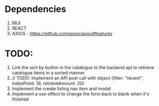 # Dependencies

1. MUI
2. REACT
3. AXIOS - https://github.com/axios/axios#features

# TODO:

1. Link the sort by button in the catalogue to the backend api to retrieve catalogue items in a sorted manner
2. // TODO: Implement an API post call with object {filter: "recent", indexPoint: 19, retrieveAmount: 20}
3. Implement the create listing nav item and modal
4. Implement a use-effect to change the form back to blank when it's finished
